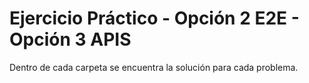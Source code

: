 # Ejercicio Práctico - Opción 2 E2E - Opción 3 APIS
Dentro de cada carpeta se encuentra la solución para cada problema.  
